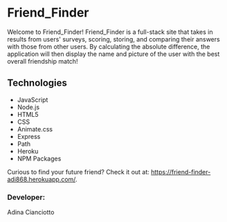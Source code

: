 # Friend_Finder
Welcome to Friend_Finder! Friend_Finder is a full-stack site that takes in results from users' surveys, scoring, storing, and comparing their answers with those from other users. By calculating the absolute difference, the application will then display the name and picture of the user with the best overall friendship match!

## Technologies
* JavaScript
* Node.js
* HTML5
* CSS
* Animate.css
* Express
* Path
* Heroku
* NPM Packages

Curious to find your future friend? Check it out at: https://friend-finder-adi868.herokuapp.com/.

### Developer:
Adina Cianciotto
